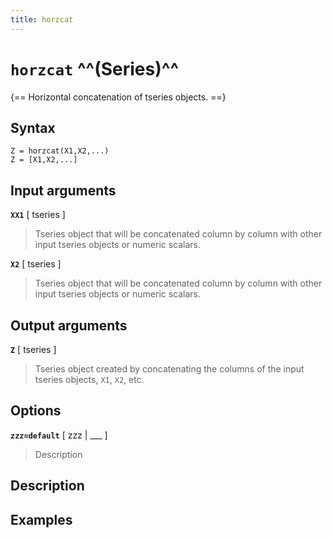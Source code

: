 ```yaml
---
title: horzcat
---
```


# `horzcat` ^^(Series)^^

{== Horizontal concatenation of tseries objects. ==}


## Syntax 

    Z = horzcat(X1,X2,...)
    Z = [X1,X2,...]

## Input arguments 

__`XX1`__ [ tseries ]
> 
> Tseries object that will be concatenated column by
> column with other input tseries objects or numeric scalars.
> 

__`X2`__ [ tseries ]
> 
> Tseries object that will be concatenated column by
> column with other input tseries objects or numeric scalars.
> 


## Output arguments 

__`Z`__ [ tseries ]
> 
> Tseries object created by concatenating the columns
> of the input tseries objects, `X1`, `X2`, etc.
> 


## Options 

__`zzz=default`__ [ zzz | ___ ]
> 
> Description
> 


## Description 



## Examples

```matlab
```
